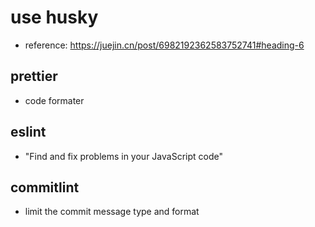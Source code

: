 # use husky
- reference: https://juejin.cn/post/6982192362583752741#heading-6

## prettier
- code formater

## eslint
- "Find and fix problems in your JavaScript code"

## commitlint
- limit the commit message type and format
